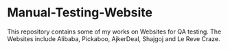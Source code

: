 # Manual-Testing-Website
This repository contains some of my works on Websites for QA testing. The Websites include Alibaba, Pickaboo, AjkerDeal, 
Shajgoj and Le Reve Craze.
